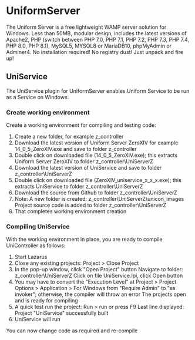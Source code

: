 # UniformServer
The Uniform Server is a free lightweight WAMP server solution for Windows. Less than 50MB, modular design, includes the latest versions of Apache2, PHP (switch between PHP 7.0, PHP 7.1, PHP 7.2, PHP 7.3, PHP 7.4, PHP 8.0, PHP 8.1), MySQL5, MYSQL8 or MariaDB10, phpMyAdmin or Adminer4. No installation required! No registry dust! Just unpack and fire up!

## UniService
The UniService plugin for UniformServer enables Uniform Service to be run as a Service on Windows.

### Create working environment

Create a working environment for compiling and testing code:

 1. Create a new folder, for example z_controller
 2. Download the latest version of Uniform Server ZeroXIV 
    for example 14_0_5_ZeroXIV.exe and save to folder z_controller
 3. Double click on downloaded file (14_0_5_ZeroXIV.exe); this extracts Uniform Server ZeroXIV to folder z_controller\UniServerZ
 4. Download the latest version of UniService and save to folder z_controller\UniServerZ 
 5. Double click on downloaded file (ZeroXIV_uniservice_x_x_x.exe); this extracts UniService to folder z_controller\UniServerZ
 6. Download the source from Github to folder z_controller\UniServerZ 
 7. Note: A new folder is created: z_controller\UniServerZ\unicon_images
          Project source code is added to folder z_controller\UniServerZ
 8. That completes working environment creation

###  Compiling UniService

With the working environment in place, you are ready to compile UniController as follows:
 
 1. Start Lazarus
 2. Close any existing projects: Project > Close Project
 3. In the pop-up window, click "Open Project" button 
    Navigate to folder: z_controller\UniServerZ
    Click on file UniService.lpi, click Open button
 4. You may have to convert the "Execution Level" at 
    Project > Project Options > Application > For Windows
    from "Require Admin" to "as invoker"; otherwise, the compiler will throw an error
    The projects open and is ready for compiling
 5. A quick test run the project: Run > run or press F9
    Last line displayed: Project "UniService" successfully built
 6. UniService will run

 You can now change code as required and re-compile